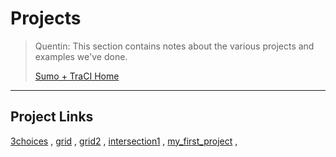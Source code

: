 # <a name="top_of_page"></a>Projects
>Quentin: This section contains notes about the various projects and examples we've done.
>
>[Sumo + TraCI Home](../Readme.md)

---
## Project Links

[3choices](./3choices/Readme.md) , 
[grid](./grid/Readme.md) ,
[grid2](./grid2/Readme.md) ,
[intersection1](./intersection1/Readme.md) , 
[my_first_project](./my_first_project/Readme.md) ,
